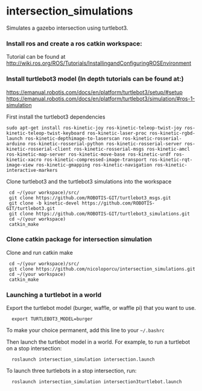 # intersection_simulations

Simulates a gazebo intersection using turtlebot3.



### Install ros and create a ros catkin workspace:

Tutorial can be found at http://wiki.ros.org/ROS/Tutorials/InstallingandConfiguringROSEnvironment


### Install turtlebot3 model (In depth tutorials can be found at:)
https://emanual.robotis.com/docs/en/platform/turtlebot3/setup/#setup
https://emanual.robotis.com/docs/en/platform/turtlebot3/simulation/#ros-1-simulation 


First install the turtlebot3 dependencies 

```
sudo apt-get install ros-kinetic-joy ros-kinetic-teleop-twist-joy ros-kinetic-teleop-twist-keyboard ros-kinetic-laser-proc ros-kinetic-rgbd-launch ros-kinetic-depthimage-to-laserscan ros-kinetic-rosserial-arduino ros-kinetic-rosserial-python ros-kinetic-rosserial-server ros-kinetic-rosserial-client ros-kinetic-rosserial-msgs ros-kinetic-amcl ros-kinetic-map-server ros-kinetic-move-base ros-kinetic-urdf ros-kinetic-xacro ros-kinetic-compressed-image-transport ros-kinetic-rqt-image-view ros-kinetic-gmapping ros-kinetic-navigation ros-kinetic-interactive-markers
```

Clone turtlebot3 and the turtlebot3 simulations into the workspace 

```
 cd ~/(your workspace)/src/
 git clone https://github.com/ROBOTIS-GIT/turtlebot3_msgs.git
 git clone -b kinetic-devel https://github.com/ROBOTIS-GIT/turtlebot3.git
 git clone https://github.com/ROBOTIS-GIT/turtlebot3_simulations.git
 cd ~/(your workspace) 
 catkin_make
```


### Clone catkin package for intersection simulation


Clone and run catkin make
```
 cd ~/(your workspace)/src/
 git clone https://github.com/nicoloporcu/intersection_simulations.git
 cd ~/(your workspace) 
 catkin_make
```


### Launching a turtlebot in a world

Export the turtlebot model (burger, waffle, or waffle pi) that you want to use. 
```
  export TURTLEBOT3_MODEL=burger
```
To make your choice permanent, add this line to your ``` ~/.bashrc ```

Then launch the turtlebot model in a world.
For example, to run a turtlebot on a stop intersection:
```
  roslaunch intersection_simulation intersection.launch
```
To launch three turtlebots in a stop intersection, run:
```
  roslaunch intersection_simulation intersection3turtlebot.launch
```

